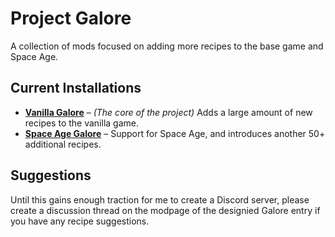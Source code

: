 # Project Galore

A collection of mods focused on adding more recipes to the base game and Space Age.

## Current Installations

-   **[Vanilla Galore](https://mods.factorio.com/mod/vanilla_galore_continued)** – _(The core of the project)_ Adds a large amount of new recipes to the vanilla game.
-   **[Space Age Galore](https://mods.factorio.com/mod/space_age_galore)** – Support for Space Age, and introduces another 50+ additional recipes.

## Suggestions

Until this gains enough traction for me to create a Discord server, please create a discussion thread on the modpage of the designied Galore entry if you have any recipe suggestions.
